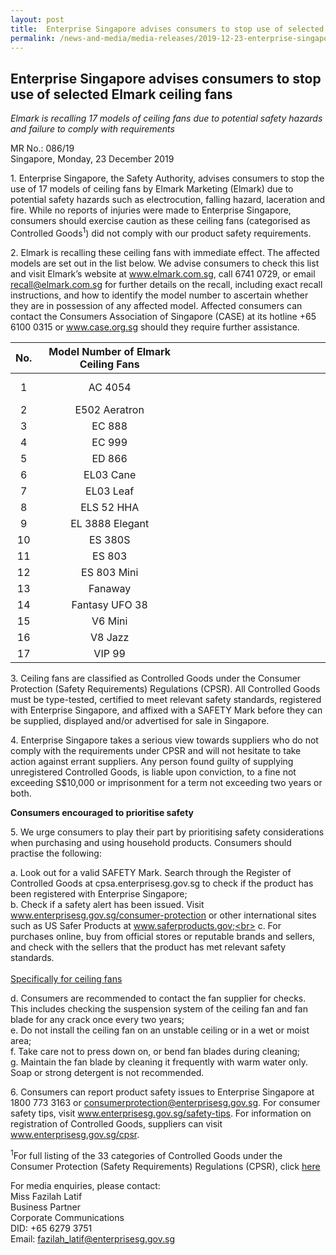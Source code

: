 ```yaml
---
layout: post
title:  Enterprise Singapore advises consumers to stop use of selected Elmark ceiling fans
permalink: /news-and-media/media-releases/2019-12-23-enterprise-singapore-advises-consumers-to-stop-use-of-selected-elmark-ceiling-fans
---
```

## Enterprise Singapore advises consumers to stop use of selected Elmark ceiling fans

*Elmark is recalling 17 models of ceiling fans due to potential safety hazards and failure to comply with requirements*

MR No.: 086/19<br>
Singapore, Monday, 23 December 2019

1\. Enterprise Singapore, the Safety Authority, advises consumers to stop the use of 17 models of ceiling fans by Elmark Marketing (Elmark) due to potential safety hazards such as electrocution, falling hazard, laceration and fire. While no reports of injuries were made to Enterprise Singapore, consumers should exercise caution as these ceiling fans (categorised as Controlled Goods<sup>1</sup>) did not comply with our product safety requirements.

2\. Elmark is recalling these ceiling fans with immediate effect. The affected models are set out in the list below. We advise consumers to check this list and visit Elmark’s website at www.elmark.com.sg, call 6741 0729, or email recall@elmark.com.sg for further details on the recall, including exact recall instructions, and how to identify the model number to ascertain whether they are in possession of any affected model. Affected consumers can contact the Consumers Association of Singapore (CASE) at its hotline +65 6100 0315 or www.case.org.sg should they require further assistance.

|No.| Model Number of Elmark Ceiling Fans||
|:---:|:---:|---|
|1|AC 4054|&nbsp; &nbsp; &nbsp; &nbsp; &nbsp; &nbsp; &nbsp; &nbsp; &nbsp; &nbsp; &nbsp; &nbsp; &nbsp; &nbsp; &nbsp; &nbsp; &nbsp; &nbsp; &nbsp; &nbsp; &nbsp; &nbsp; &nbsp; &nbsp; &nbsp; &nbsp; &nbsp; &nbsp; &nbsp; &nbsp; &nbsp; &nbsp; &nbsp; &nbsp; &nbsp; &nbsp; &nbsp; &nbsp; |
|2|E502 Aeratron|
|3|EC 888|
|4|EC 999|
|5|ED 866|
|6|EL03 Cane|
|7|EL03 Leaf|
|8|ELS 52 HHA|
|9|EL 3888 Elegant|
|10|ES 380S|
|11|ES 803|
|12|ES 803 Mini|
|13|Fanaway|
|14|Fantasy UFO 38|
|15|V6 Mini|
|16|V8 Jazz|
|17|VIP 99|

3\. Ceiling fans are classified as Controlled Goods under the Consumer Protection (Safety Requirements) Regulations (CPSR). All Controlled Goods must be type-tested, certified to meet relevant safety standards, registered with Enterprise Singapore, and affixed with a SAFETY Mark before they can be supplied, displayed and/or advertised for sale in Singapore.

4\. Enterprise Singapore takes a serious view towards suppliers who do not comply with the requirements under CPSR and will not hesitate to take action against errant suppliers. Any person found guilty of supplying unregistered Controlled Goods, is liable upon conviction, to a fine not exceeding S$10,000 or imprisonment for a term not exceeding two years or both.

**Consumers encouraged to prioritise safety**

5\. We urge consumers to play their part by prioritising safety considerations when purchasing and using household products. Consumers should practise the following:

a. Look out for a valid SAFETY Mark. Search through the Register of Controlled Goods at cpsa.enterprisesg.gov.sg to check if the product has been registered with Enterprise Singapore;<br>
b. Check if a safety alert has been issued. Visit www.enterprisesg.gov.sg/consumer-protection or other international sites such as US Safer Products at www.saferproducts.gov;<br>
c. For purchases online, buy from official stores or reputable brands and sellers, and check with the sellers that the product has met relevant safety standards.<br><br>
<ins>Specifically for ceiling fans<ins>
  
d. Consumers are recommended to contact the fan supplier for checks. This includes checking the suspension system of the ceiling fan and fan blade for any crack once every two years;<br>
e. Do not install the ceiling fan on an unstable ceiling or in a wet or moist area;<br>
f. Take care not to press down on, or bend fan blades during cleaning;<br>
g. Maintain the fan blade by cleaning it frequently with warm water only. Soap or strong detergent is not recommended.
  
 6\. Consumers can report product safety issues to Enterprise Singapore at 1800 773 3163 or consumerprotection@enterprisesg.gov.sg. For consumer safety tips, visit www.enterprisesg.gov.sg/safety-tips. For information on registration of Controlled Goods, suppliers can visit www.enterprisesg.gov.sg/cpsr.

<sup>1</sup>For full listing of the 33 categories of Controlled Goods under the Consumer Protection (Safety Requirements) Regulations (CPSR), click [here](https://www.enterprisesg.gov.sg/quality-standards/consumer-protection/for-suppliers/regulations-and-guidelines-for-suppliers/regulations-and-guidelines-for-suppliers/consumer-protection-safety-requirements-regulations/controlled-goods-and-their-applicable-safety-standards)

For media enquiries, please contact:<br>
Miss Fazilah Latif<br>
Business Partner<br>
Corporate Communications<br>
DID: +65 6279 3751<br>
Email: fazilah_latif@enterprisesg.gov.sg







